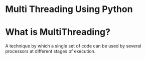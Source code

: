 # Multi Threading Using Python

# What is MultiThreading?
A technique by which a single set of code can be used by several processors at different stages of execution.
